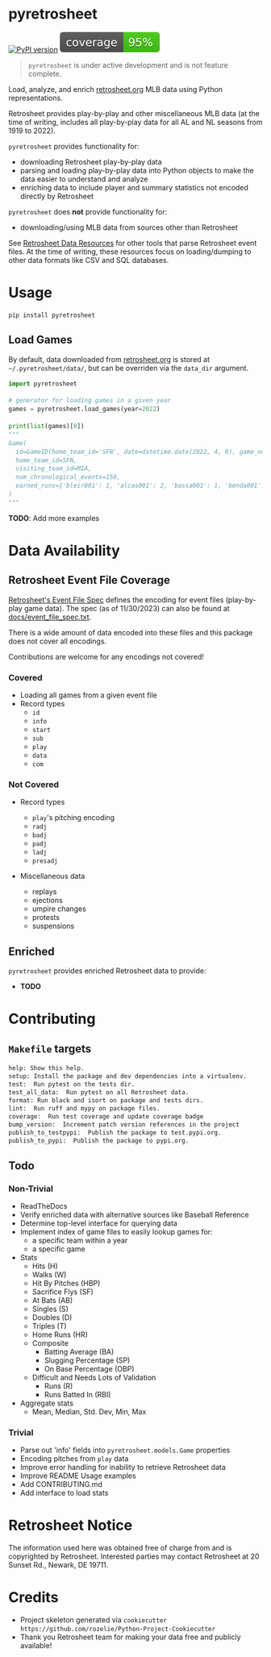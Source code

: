 # pyretrosheet

[![PyPI version](https://badge.fury.io/py/pyretrosheet.svg)](https://badge.fury.io/py/pyretrosheet) ![Coverage](assets/coverage.svg)

> `pyretrosheet` is under active development and is not feature complete.

Load, analyze, and enrich [retrosheet.org](https://www.retrosheet.org) MLB data using Python representations.

Retrosheet provides play-by-play and other miscellaneous MLB data (at the time of writing, includes all play-by-play 
data for all AL and NL seasons from 1919 to 2022).

`pyretrosheet` provides functionality for:
- downloading Retrosheet play-by-play data
- parsing and loading play-by-play data into Python objects to make the data easier to understand and analyze
- enriching data to include player and summary statistics not encoded directly by Retrosheet

`pyretrosheet` does **not** provide functionality for:
- downloading/using MLB data from sources other than Retrosheet

See [Retrosheet Data Resources](https://www.retrosheet.org/resources/resources1.html) for other tools that parse
Retrosheet event files. At the time of writing, these resources focus on loading/dumping to other data formats like
CSV and SQL databases.

# Usage
```
pip install pyretrosheet
```

## Load Games
By default, data downloaded from [retrosheet.org](https://www.retrosheet.org) is stored at `~/.pyretrosheet/data/`, 
but can be overriden via the `data_dir` argument.

```python
import pyretrosheet

# generator for loading games in a given year
games = pyretrosheet.load_games(year=2022)

print(list(games)[0])
"""
Game(
  id=GameID(home_team_id='SFN', date=datetime.date(2022, 4, 8), game_number=0, raw='id,SFN202204080'),
  home_team_id=SFN,
  visiting_team_id=MIA,
  num_chronological_events=150,
  earned_runs={'bleir001': 1, 'alcas001': 2, 'bassa001': 1, 'benda001': 1, 'webbl001': 1, 'dovac001': 3, 'leond003': 1},
)
"""
```

**TODO**: Add more examples

# Data Availability
## Retrosheet Event File Coverage
[Retrosheet's Event File Spec](https://www.retrosheet.org/eventfile.htm) defines the encoding for event files 
(play-by-play game data). The spec (as of 11/30/2023) can also be found at [docs/event_file_spec.txt](docs/event_file_spec.txt).

There is a wide amount of data encoded into these files and this package does not cover all encodings.

Contributions are welcome for any encodings not covered!

### Covered
- Loading all games from a given event file
- Record types
  - `id`
  - `info`
  - `start`
  - `sub`
  - `play`
  - `data`
  - `com`

### Not Covered
- Record types
  - `play`'s pitching encoding
  - `radj`
  - `badj`
  - `padj`
  - `ladj`
  - `presadj`

- Miscellaneous data
  - replays
  - ejections
  - umpire changes
  - protests
  - suspensions

## Enriched
`pyretrosheet` provides enriched Retrosheet data to provide:
- **TODO**

# Contributing
## `Makefile` targets
```
help: Show this help.
setup: Install the package and dev dependencies into a virtualenv.
test:  Run pytest on the tests dir.
test_all_data:  Run pytest on all Retrosheet data.
format: Run black and isort on package and tests dirs.
lint:  Run ruff and mypy on package files.
coverage:  Run test coverage and update coverage badge
bump_version:  Increment patch version references in the project
publish_to_testpypi:  Publish the package to test.pypi.org.
publish_to_pypi:  Publish the package to pypi.org.
```
## Todo

### Non-Trivial
- ReadTheDocs
- Verify enriched data with alternative sources like Baseball Reference
- Determine top-level interface for querying data
- Implement index of game files to easily lookup games for:
  - a specific team within a year
  - a specific game
- Stats
  - Hits (H)
  - Walks (W)
  - Hit By Pitches (HBP)
  - Sacrifice Flys (SF)
  - At Bats (AB)
  - Singles (S)
  - Doubles (D)
  - Triples (T)
  - Home Runs (HR)
  - Composite
    - Batting Average (BA)
    - Slugging Percentage (SP)
    - On Base Percentage (OBP)
  - Difficult and Needs Lots of Validation
    - Runs (R)
    - Runs Batted In (RBI)
- Aggregate stats
  - Mean, Median, Std. Dev, Min, Max

### Trivial
- Parse out 'info' fields into `pyretrosheet.models.Game` properties
- Encoding pitches from `play` data
- Improve error handling for inability to retrieve Retrosheet data
- Improve README Usage examples
- Add CONTRIBUTING.md
- Add interface to load stats

# Retrosheet Notice
The information used here was obtained free of charge from and is copyrighted by Retrosheet. Interested
parties may contact Retrosheet at 20 Sunset Rd., Newark, DE 19711.

# Credits
- Project skeleton generated via `cookiecutter https://github.com/rozelie/Python-Project-Cookiecutter`
- Thank you Retrosheet team for making your data free and publicly available!
